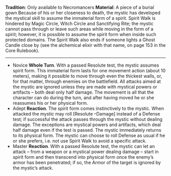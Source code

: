 **Tradition**: Only available to Necromancers 
**Material**: A piece of a burial gown
Because of his or her closeness to death, the mystic has developed the mystical skill to assume the immaterial form of a spirit. Spirit Walk is hindered by Magic Circle, Witch Circle and Sanctifying Rite; the mystic cannot pass through or leave such areas while moving in the form of a spirit; however, it is possible to assume the spirit form when inside such protected domains. The Spirit Walk also ends if someone lights a Ghost Candle close by (see the alchemical elixir with that name, on page 153 in the Core Rulebook).

---
- Novice **Whole Turn**. With a passed Resolute test, the mystic assumes spirit form. This immaterial form lasts for one movement action (about 10 meters), making it possible to move through even the thickest walls, or, for that matter, through enemies on the battlefield. All attacks aimed at the mystic are ignored unless they are made with mystical powers or artifacts – both deal only half damage. The movement is all that the character can do during the turn, and after having moved he or she reassumes his or her physical form.
- Adept **Reaction**. The spirit form comes instinctively to the mystic. When attacked the mystic may roll [Resolute –Damage] instead of a Defense test; if successful the attack passes through the mystic without dealing damage. The exceptions are mystical powers and artifacts, which deal half damage even if the test is passed. The mystic immediately returns to its physical form. The mystic can choose to roll Defense as usual if he or she prefers, i.e. not use Spirit Walk to avoid a specific attack.
- Master **Reaction**. With a passed Resolute test, the mystic can let an attack – from a weapon or a mystical power dealing damage – start in spirit form and then transcend into physical form once the enemy’s armor has been penetrated; if so, the Armor of the target is ignored by the mystic’s attack.